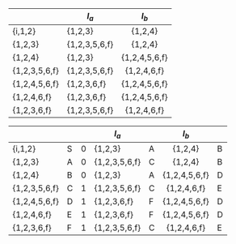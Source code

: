|               | $I_a$         |     $I_b$     |
| :------------ | ------------- | :-----------: |
| {i,1,2}       | {1,2,3}       |    {1,2,4}    |
| {1,2,3}       | {1,2,3,5,6,f} |    {1,2,4}    |
| {1,2,4}       | {1,2,3}       | {1,2,4,5,6,f} |
| {1,2,3,5,6,f} | {1,2,3,5,6,f} |  {1,2,4,6,f}  |
| {1,2,4,5,6,f} | {1,2,3,6,f}   | {1,2,4,5,6,f} |
| {1,2,4,6,f}   | {1,2,3,6,f}   | {1,2,4,5,6,f} |
| {1,2,3,6,f}   | {1,2,3,5,6,f} |  {1,2,4,6,f}  |

|               |      |      | $I_a$         |      |     $I_b$     |      |
| :------------ | ---- | ---- | ------------- | ---- | :-----------: | ---- |
| {i,1,2}       | S    | 0    | {1,2,3}       | A    |    {1,2,4}    | B    |
| {1,2,3}       | A    | 0    | {1,2,3,5,6,f} | C    |    {1,2,4}    | B    |
| {1,2,4}       | B    | 0    | {1,2,3}       | A    | {1,2,4,5,6,f} | D    |
| {1,2,3,5,6,f} | C    | 1    | {1,2,3,5,6,f} | C    |  {1,2,4,6,f}  | E    |
| {1,2,4,5,6,f} | D    | 1    | {1,2,3,6,f}   | F    | {1,2,4,5,6,f} | D    |
| {1,2,4,6,f}   | E    | 1    | {1,2,3,6,f}   | F    | {1,2,4,5,6,f} | D    |
| {1,2,3,6,f}   | F    | 1    | {1,2,3,5,6,f} | C    |  {1,2,4,6,f}  | E    |